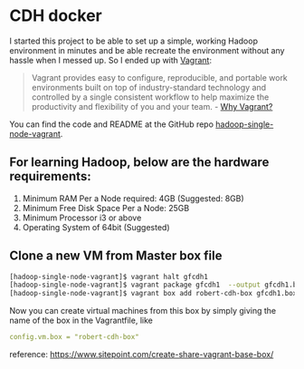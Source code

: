 # CDH docker

I started this project to be able to set up a simple, working Hadoop environment in minutes and be able recreate the environment without any hassle when I messed up. So I ended up with [Vagrant](http://www.vagrantup.com "Vagrant"):

>Vagrant provides easy to configure, reproducible, and portable work environments built on top of industry-standard technology and controlled by a single consistent workflow to help maximize the productivity and flexibility of you and your team. - [Why Vagrant?](http://docs.vagrantup.com/v2/why-vagrant/index.html "Vagrant Docs: Why Vagrant?")

You can find the code and README at the GitHub repo [hadoop-single-node-vagrant](https://github.com/baswenneker/hadoop-single-node-vagrant).

## For learning Hadoop, below are the hardware requirements:

1. Minimum RAM Per a Node required: 4GB (Suggested: 8GB)
1. Minimum Free Disk Space Per a Node: 25GB
1. Minimum Processor i3 or above
1. Operating System of 64bit (Suggested)



## Clone a new VM from Master box file

```bash
[hadoop-single-node-vagrant]$ vagrant halt gfcdh1
[hadoop-single-node-vagrant]$ vagrant package gfcdh1  --output gfcdh1.box
[hadoop-single-node-vagrant]$ vagrant box add robert-cdh-box gfcdh1.box
```

Now you can create virtual machines from this box by simply giving the name of the box in the Vagrantfile, like

```yaml
config.vm.box = "robert-cdh-box"
```
reference: https://www.sitepoint.com/create-share-vagrant-base-box/
